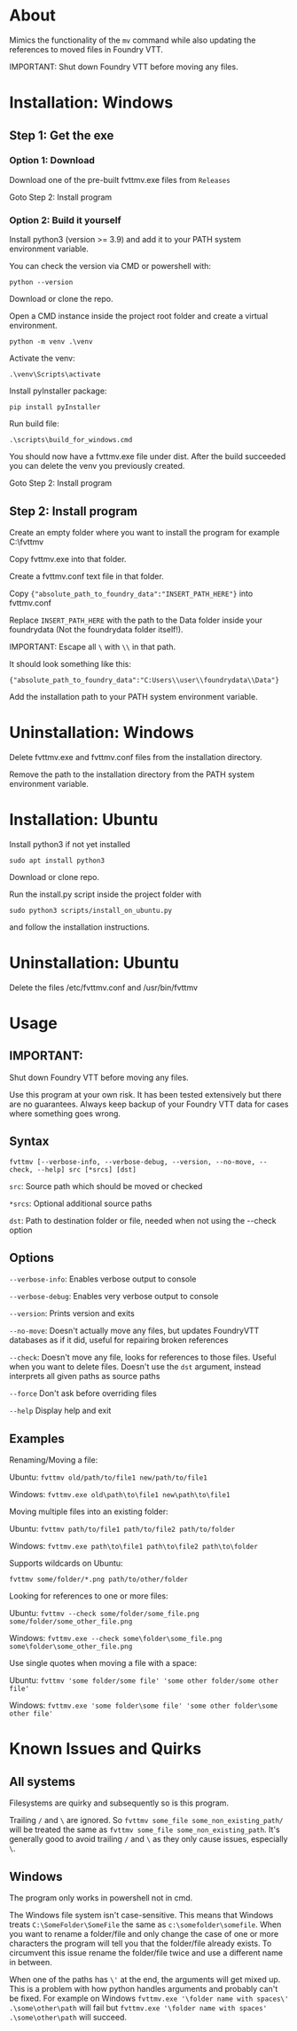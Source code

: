 About
=====

Mimics the functionality of the `mv` command while also updating the references to moved files in Foundry VTT.

IMPORTANT: Shut down Foundry VTT before moving any files.

Installation: Windows
=====================

Step 1: Get the exe
-------------------

### Option 1: Download

Download one of the pre-built fvttmv.exe files from `Releases`

Goto Step 2: Install program

### Option 2: Build it yourself

Install python3 (version >= 3.9) and add it to your PATH system environment variable.

You can check the version via CMD or powershell with:

`python --version`

Download or clone the repo.

Open a CMD instance inside the project root folder and create a virtual environment.

`python -m venv .\venv`

Activate the venv:

`.\venv\Scripts\activate`

Install pyInstaller package:

`pip install pyInstaller`

Run build file:

`.\scripts\build_for_windows.cmd`

You should now have a fvttmv.exe file under dist. After the build succeeded you can delete the venv you previously
created.

Goto Step 2: Install program

Step 2: Install program
-----------------------

Create an empty folder where you want to install the program for example C:\fvttmv

Copy fvttmv.exe into that folder.

Create a fvttmv.conf text file in that folder.

Copy `{"absolute_path_to_foundry_data":"INSERT_PATH_HERE"}` into fvttmv.conf

Replace `INSERT_PATH_HERE` with the path to the Data folder inside your foundrydata
(Not the foundrydata folder itself!).

IMPORTANT: Escape all `\` with `\\` in that path.

It should look something like this:

`{"absolute_path_to_foundry_data":"C:Users\\user\\foundrydata\\Data"}`

Add the installation path to your PATH system environment variable.

Uninstallation: Windows
=======================

Delete fvttmv.exe and fvttmv.conf files from the installation directory.

Remove the path to the installation directory from the PATH system environment variable.

Installation: Ubuntu
====================

Install python3 if not yet installed

`sudo apt install python3`

Download or clone repo.

Run the install.py script inside the project folder with

`sudo python3 scripts/install_on_ubuntu.py`

and follow the installation instructions.

Uninstallation: Ubuntu
======================

Delete the files /etc/fvttmv.conf and /usr/bin/fvttmv

Usage
=====

IMPORTANT:
---------
Shut down Foundry VTT before moving any files.

Use this program at your own risk. It has been tested extensively but there are no guarantees. Always keep backup of
your Foundry VTT data for cases where something goes wrong.

Syntax
------

`fvttmv [--verbose-info, --verbose-debug, --version, --no-move, --check, --help] src [*srcs] [dst]`

`src`: Source path which should be moved or checked

`*srcs`: Optional additional source paths

`dst`: Path to destination folder or file, needed when not using the --check option

Options
-------

`--verbose-info`: Enables verbose output to console

`--verbose-debug`: Enables very verbose output to console

`--version`: Prints version and exits

`--no-move`: Doesn't actually move any files, but updates FoundryVTT databases as if it did, useful for repairing broken
references

`--check`: Doesn't move any file, looks for references to those files. Useful when you want to delete files. Doesn't use
the `dst` argument, instead interprets all given paths as source paths

`--force` Don't ask before overriding files

`--help` Display help and exit

Examples
--------

Renaming/Moving a file:

Ubuntu:
`fvttmv old/path/to/file1 new/path/to/file1`

Windows:
`fvttmv.exe old\path\to\file1 new\path\to\file1`

Moving multiple files into an existing folder:

Ubuntu:
`fvttmv path/to/file1 path/to/file2 path/to/folder`

Windows:
`fvttmv.exe path\to\file1 path\to\file2 path\to\folder`

Supports wildcards on Ubuntu:

`fvttmv some/folder/*.png path/to/other/folder`

Looking for references to one or more files:

Ubuntu:
`fvttmv --check some/folder/some_file.png some/folder/some_other_file.png`

Windows:
`fvttmv.exe --check some\folder\some_file.png some\folder\some_other_file.png`

Use single quotes when moving a file with a space:

Ubuntu:
`fvttmv 'some folder/some file' 'some other folder/some other file'`

Windows:
`fvttmv.exe 'some folder\some file' 'some other folder\some other file'`

Known Issues and Quirks
=======================

All systems
-----------

Filesystems are quirky and subsequently so is this program.

Trailing `/` and `\` are ignored. So `fvttmv some_file some_non_existing_path/` will be treated the same
as `fvttmv some_file some_non_existing_path`. It's generally good to avoid trailing `/` and `\` as they only cause
issues, especially `\`.

Windows
-------

The program only works in powershell not in cmd.

The Windows file system isn't case-sensitive. This means that Windows treats `C:\SomeFolder\SomeFile` the same
as `c:\somefolder\somefile`. When you want to rename a folder/file and only change the case of one or more characters
the program will tell you that the folder/file already exists. To circumvent this issue rename the folder/file twice and
use a different name in between.

When one of the paths has `\'` at the end, the arguments will get mixed up. This is a problem with how python
handles arguments and probably can't be fixed. For example on
Windows `fvttmv.exe '\folder name with spaces\' .\some\other\path`
will fail but `fvttmv.exe '\folder name with spaces' .\some\other\path` will succeed.